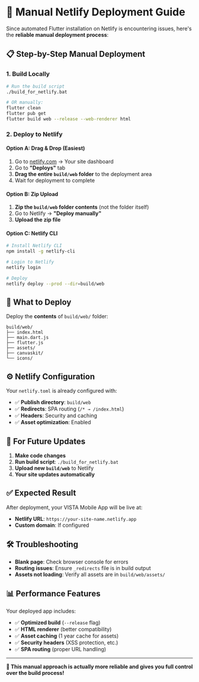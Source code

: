 # 🚀 Manual Netlify Deployment Guide

Since automated Flutter installation on Netlify is encountering issues, here's the **reliable manual deployment process**:

## **📋 Step-by-Step Manual Deployment**

### **1. Build Locally**
```bash
# Run the build script
./build_for_netlify.bat

# OR manually:
flutter clean
flutter pub get
flutter build web --release --web-renderer html
```

### **2. Deploy to Netlify**

#### **Option A: Drag & Drop (Easiest)**
1. Go to [netlify.com](https://netlify.com) → Your site dashboard
2. Go to **"Deploys"** tab
3. **Drag the entire `build/web` folder** to the deployment area
4. Wait for deployment to complete

#### **Option B: Zip Upload**
1. **Zip the `build/web` folder contents** (not the folder itself)
2. Go to Netlify → **"Deploy manually"**
3. **Upload the zip file**

#### **Option C: Netlify CLI**
```bash
# Install Netlify CLI
npm install -g netlify-cli

# Login to Netlify
netlify login

# Deploy
netlify deploy --prod --dir=build/web
```

## **📁 What to Deploy**

Deploy the **contents** of `build/web/` folder:
```
build/web/
├── index.html
├── main.dart.js
├── flutter.js
├── assets/
├── canvaskit/
└── icons/
```

## **⚙️ Netlify Configuration**

Your `netlify.toml` is already configured with:
- ✅ **Publish directory**: `build/web`
- ✅ **Redirects**: SPA routing (`/* → /index.html`)
- ✅ **Headers**: Security and caching
- ✅ **Asset optimization**: Enabled

## **🔄 For Future Updates**

1. **Make code changes**
2. **Run build script**: `./build_for_netlify.bat`
3. **Upload new `build/web`** to Netlify
4. **Your site updates automatically**

## **✅ Expected Result**

After deployment, your VISTA Mobile App will be live at:
- **Netlify URL**: `https://your-site-name.netlify.app`
- **Custom domain**: If configured

## **🛠 Troubleshooting**

- **Blank page**: Check browser console for errors
- **Routing issues**: Ensure `_redirects` file is in build output
- **Assets not loading**: Verify all assets are in `build/web/assets/`

## **📊 Performance Features**

Your deployed app includes:
- ✅ **Optimized build** (`--release` flag)
- ✅ **HTML renderer** (better compatibility)
- ✅ **Asset caching** (1 year cache for assets)
- ✅ **Security headers** (XSS protection, etc.)
- ✅ **SPA routing** (proper URL handling)

---

**🎉 This manual approach is actually more reliable and gives you full control over the build process!**
